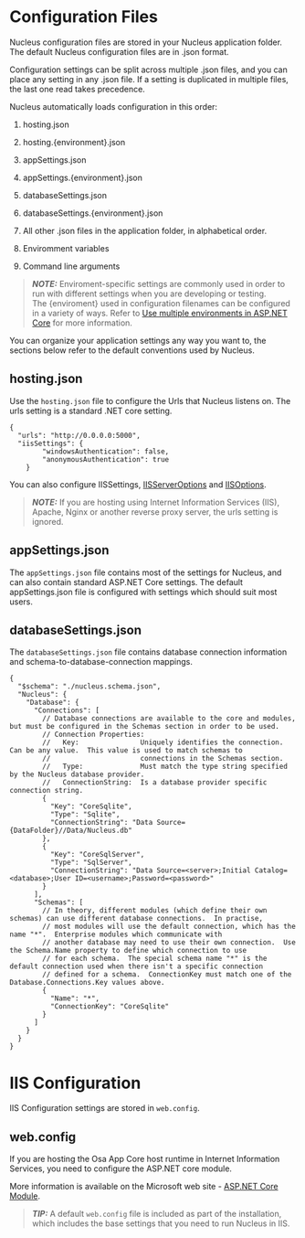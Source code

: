 # Configuration Files 
Nucleus configuration files are stored in your Nucleus application folder.  The default Nucleus configuration files are in .json format.

Configuration settings can be split across multiple .json files, and you can place any setting in any .json file.  If a setting is duplicated in
multiple files, the last one read takes precedence.

Nucleus automatically loads configuration in this order:

1. hosting.json
2. hosting.{environment}.json
3. appSettings.json
4. appSettings.{environment}.json
5. databaseSettings.json
6. databaseSettings.{environment}.json

7. All other .json files in the application folder, in alphabetical order.

8. Enviromment variables
9. Command line arguments

> **_NOTE:_**    Enviroment-specific settings are commonly used in order to run with different settings when you are developing or testing.  
> The {enviroment} used in configuration filenames can be configured in a variety of ways.
> Refer to [Use multiple environments in ASP.NET Core](https://docs.microsoft.com/en-us/aspnet/core/fundamentals/environments) for more information.

You can organize your application settings any way you want to, the sections below refer to the default conventions used by Nucleus.

## hosting.json
Use the `hosting.json` file to configure the Urls that Nucleus listens on.  The urls setting is a standard .NET core setting.

```
{
  "urls": "http://0.0.0.0:5000",
  "iisSettings": {
		"windowsAuthentication": false,
		"anonymousAuthentication": true
	}
```

You can also configure IISSettings, [IISServerOptions](https://docs.microsoft.com/en-us/dotnet/api/microsoft.aspnetcore.builder.iisserveroptions) 
and [IISOptions](https://docs.microsoft.com/en-us/dotnet/api/microsoft.aspnetcore.builder.iisoptions).

> **_NOTE:_**    If you are hosting using Internet Information Services (IIS), Apache, Nginx or another reverse proxy server, the urls setting is ignored.

## appSettings.json 
The `appSettings.json` file contains most of the settings for Nucleus, and can also contain standard ASP.NET Core settings.  The default appSettings.json
file is configured with settings which should suit most users.

## databaseSettings.json
The `databaseSettings.json` file contains database connection information and schema-to-database-connection mappings.

```
{
  "$schema": "./nucleus.schema.json",
  "Nucleus": {
    "Database": {
      "Connections": [
        // Database connections are available to the core and modules, but must be configured in the Schemas section in order to be used.
        // Connection Properties:
        //   Key:               Uniquely identifies the connection.  Can be any value.  This value is used to match schemas to 
        //                      connections in the Schemas section.
        //   Type:              Must match the type string specified by the Nucleus database provider.
        //   ConnectionString:  Is a database provider specific connection string.
        {
          "Key": "CoreSqlite",
          "Type": "Sqlite",
          "ConnectionString": "Data Source={DataFolder}//Data/Nucleus.db"
        },
        {
          "Key": "CoreSqlServer",
          "Type": "SqlServer",
          "ConnectionString": "Data Source=<server>;Initial Catalog=<database>;User ID=<username>;Password=<password>"
        }
      ],
      "Schemas": [
        // In theory, different modules (which define their own schemas) can use different database connections.  In practise,
        // most modules will use the default connection, which has the name "*".  Enterprise modules which communicate with 
        // another database may need to use their own connection.  Use the Schema.Name property to define which connection to use 
        // for each schema.  The special schema name "*" is the default connection used when there isn't a specific connection 
        // defined for a schema.  ConnectionKey must match one of the Database.Connections.Key values above.
        {
          "Name": "*",
          "ConnectionKey": "CoreSqlite"
        }
      ]
    }
  }
}
```

# IIS Configuration
IIS Configuration settings are stored in `web.config`.

## web.config
If you are hosting the Osa App Core host runtime in Internet Information Services, you need to configure the ASP.NET core module.

More information is available on the Microsoft web site - [ASP.NET Core Module](https://docs.microsoft.com/en-us/aspnet/core/host-and-deploy/aspnet-core-module).

> **_TIP:_**    A default `web.config` file is included as part of the installation, which includes the base settings that you need to run Nucleus in IIS.
